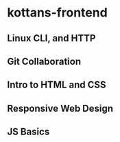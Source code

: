# kottans-frontend
## Linux CLI, and HTTP
## Git Collaboration
## Intro to HTML and CSS
## Responsive Web Design
## JS Basics
